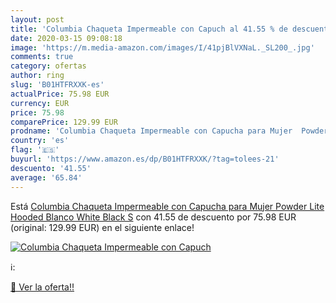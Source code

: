 ```yaml
---
layout: post
title: 'Columbia Chaqueta Impermeable con Capuch al 41.55 % de descuento'
date: 2020-03-15 09:08:18
image: 'https://m.media-amazon.com/images/I/41pjBlVXNaL._SL200_.jpg'
comments: true
category: ofertas
author: ring
slug: 'B01HTFRXXK-es'
actualPrice: 75.98 EUR
currency: EUR
price: 75.98
comparePrice: 129.99 EUR
prodname: 'Columbia Chaqueta Impermeable con Capucha para Mujer  Powder Lite Hooded  Blanco  White  Black   S'
country: 'es'
flag: '🇪🇸'
buyurl: 'https://www.amazon.es/dp/B01HTFRXXK/?tag=tolees-21'
descuento: '41.55'
average: '65.84'
---
```


Está [Columbia Chaqueta Impermeable con Capucha para Mujer  Powder Lite Hooded  Blanco  White  Black   S](https://www.amazon.es/dp/B01HTFRXXK/?tag=tolees-21) con 41.55 de descuento por 75.98 EUR (original: 129.99 EUR) en el siguiente enlace!

[![Columbia Chaqueta Impermeable con Capuch](https://m.media-amazon.com/images/I/41pjBlVXNaL._SL200_.jpg)](https://www.amazon.es/dp/B01HTFRXXK/?tag=tolees-21)

ℹ️:


[🛒 Ver la oferta!!](https://www.amazon.es/dp/B01HTFRXXK/?tag=tolees-21)
